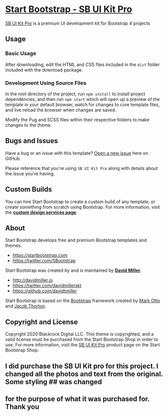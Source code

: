 # [Start Bootstrap - SB UI Kit Pro](https://shop.startbootstrap.com/products/sb-ui-kit-pro/)

[SB UI Kit Pro](https://shop.startbootstrap.com/products/sb-ui-kit-pro/) is a  premium UI development kit for Bootstrap 4 projects

## Usage

### Basic Usage

After downloading, edit the HTML and CSS files included in the `dist` folder included with the download package.

### Development Using Source Files

In the root directory of the project, run `npm install` to install project dependencies, and then run `npm start` which will open up a preview of the template in your default browser, watch for changes to core template files, and live reload the browser when changes are saved.

Modify the Pug and SCSS files within their respective folders to make changes to the theme.

## Bugs and Issues

Have a bug or an issue with this template? [Open a new issue](https://github.com/StartBootstrap/pro-feedback/issues) here on GitHub.

Please reference that you're using `SB UI Kit Pro`
along with details about the issue you're having.

## Custom Builds

You can hire Start Bootstrap to create a custom build of any template, or create something from scratch using Bootstrap. For more information, visit the **[custom design services page](https://startbootstrap.com/bootstrap-design-services/)**.

## About

Start Bootstrap develops free and premium Bootstrap templates and themes.

* https://startbootstrap.com
* https://twitter.com/SBootstrap

Start Bootstrap was created by and is maintained by **[David Miller](http://davidmiller.io/)**.

* http://davidmiller.io
* https://twitter.com/davidmillerskt
* https://github.com/davidtmiller

Start Bootstrap is based on the [Bootstrap](http://getbootstrap.com/) framework created by [Mark Otto](https://twitter.com/mdo) and [Jacob Thorton](https://twitter.com/fat).

## Copyright and License

Copyright 2020 Blackrock Digital LLC. This theme is copyrighted, and a valid license must be purchased from the Start Bootstrap Shop in order to use. For more information, visit the [SB UI Kit Pro](https://shop.startbootstrap.com/products/sb-ui-kit-pro/) product page on the Start Bootstrap Shop.

## I did purchase the SB UI Kit pro for this project.  I changed all the photos and text from the original.  Some styling ## was changed
## for the purpose of what it was purchased for.  Thank you
